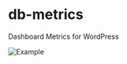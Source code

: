# db-metrics
Dashboard Metrics for WordPress


![Example](https://raw.githubusercontent.com/uptimizt/db-metrics/master/screenshot.png "Example")
